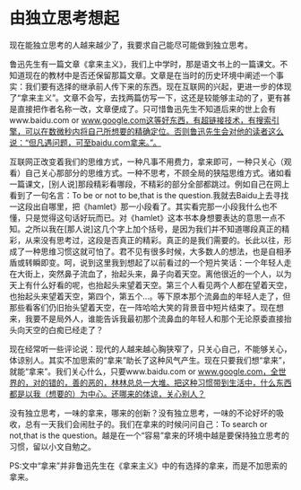 由独立思考想起
========

现在能独立思考的人越来越少了，我要求自己能尽可能做到独立思考。

鲁迅先生有一篇文章《拿来主义》，我们上中学时，那是语文书上的一篇课文。不知道现在的教材中是否还保留那篇文章。文章是在当时的历史环境中阐述一个事实：我们要有选择的继承前人传下来的东西。现在互联网的兴起，更进一步的体现了“拿来主义”。文章不会写，去找两篇仿写一下，这还是较能够主动的了，更有甚是直接把作者名称一改，文章便成了。只可惜鲁迅先生不知道后来的世上会有www.baidu.com or www.google.com这等好东西，有超链接技术，有搜索引擎，可以在数微秒内将自己所想要的精确定位。否则鲁迅先生会对他的读者这么说：“但凡遇问题，可至baidu.com拿来。”。

互联网正改变着我们的思维方式，一种凡事不用费力，拿来即可，一种只关心（观看）自己关心那部分的思维方式。一种不思考，不顾全局的狭隘思维方式。诸如看一篇课文，[别人说]那段精彩看哪段，不精彩的部分全部都跳过。例如自己在网上看到了一句名言：To be or not to be,that is the question.我就去Baidu上去寻找一这段出自哪里，把《hamlet》那一小段看了。其实看完那一小段我什么也不懂，只是觉得这句话好玩而已。对《hamlet》这本书本身想要表达的意思一点不知。之所以我在[那人说]这几个字上加个括号，是因为我们并不知道哪段真正的精彩，从来没有思考过，这段是否真正的精彩。真正的是我们需要的。长此以往，形成了一种思维习惯这就可怕了。君不见有很多时候，大多数人的想法，也是自相矛盾或转瞬即变。呵，说到这里我到想起了以前看过的一个短片笑话：一个年轻人走在大街上，突然鼻子流血了，抬起头来，鼻子向着天空。离他很近的一个人，以为天上有什么好看的呢，也抬起头来望着天空。第三个人看见两个人都在望着天空，也抬起头来望着天空，第四个，第五个...。等下原本那个流鼻血的年轻人走了，但那些看客们仍旧抬头望着天空，在一阵哈哈大笑的背景音中短片结束了。现在想来，我要不是局外人，谁能告诉我最初那个流鼻血的年轻人和那个无论原委直接抬头向天空的白痴已经走了？

现在经常听一些评论说：现代的人越来越心胸狭窄了，只关心自己，不能够关心，体谅别人。其实不加思索的“拿来”助长了这种风气产生。现在只要我们想“拿来”，就能“拿来”。我们关心什么，只要www.baidu.com or www.google.com，全世界的，对的错的，善的恶的，林林总总一大堆。把这种习惯带到生活中，什么东西都是以我（想要的）为中心。还哪来的体谅，关心别人？

没有独立思考，一味的拿来，哪来的创新？没有独立思考，一味的不论好坏的吸收，总有一天我们会闹肚子的。我们在拿来的时候问问自己：To search or not,that is the question。越是在一个“容易”拿来的环境中越是要保持独立思考的习惯，留以小文自勉之。

PS:文中“拿来”并非鲁迅先生在《拿来主义》中的有选择的拿来，而是不加思索的拿来。
